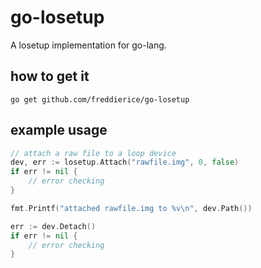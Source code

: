 # go-losetup
A losetup implementation for go-lang.

## how to get it
```
go get github.com/freddierice/go-losetup
```

## example usage
```go
// attach a raw file to a loop device
dev, err := losetup.Attach("rawfile.img", 0, false)
if err != nil {
	// error checking
}

fmt.Printf("attached rawfile.img to %v\n", dev.Path())

err := dev.Detach()
if err != nil {
	// error checking
}
```

